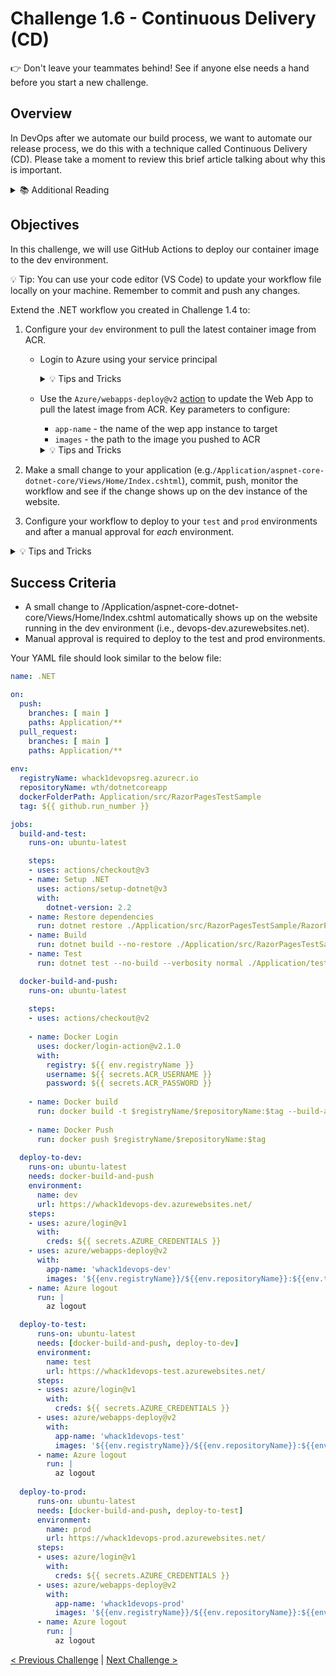 # Challenge 1.6 - Continuous Delivery (CD)

👉 Don't leave your teammates behind! See if anyone else needs a hand before you start a new challenge.

## Overview

In DevOps after we automate our build process, we want to automate our release process, we do this with a technique called Continuous Delivery (CD). Please take a moment to review this brief article talking about why this is important. 

  <details>
  <summary>📚 Additional Reading</summary>
  <ul>
  <li><a href="https://docs.microsoft.com/en-us/azure/devops/learn/what-is-continuous-delivery">What is Continuous Delivery?</a></li>
  </ul>
  </details>

## Objectives

In this challenge, we will use GitHub Actions to deploy our container image to the dev environment. 

💡 Tip: You can use your code editor (VS Code) to update your workflow file locally on your machine. Remember to commit and push any changes.

Extend the .NET workflow you created in Challenge 1.4 to:

1. Configure your `dev` environment to pull the latest container image from ACR. 
   - Login to Azure using your service principal
      <details>
      <summary>💡 Tips and Tricks</summary>
      <ul>
      <li>Search the GitHub Actions Marketplace for <code>Azure WebApp</code>. You can use the <a href="https://github.com/marketplace/actions/azure-webapp#sample-workflow-to-build-and-deploy-a-nodejs-app-to-containerized-webapp-using-publish-profile">GitHub Action for deploying to Azure Web App</a></li>
      <li>Save yourself some time here, remember that you logged into Azure with a Service Principal in your manual workflow</li>
      <li>No need to generate deployment credentials, these are provided by your coach.</li>
      </ul>
      </details>

   - Use the `Azure/webapps-deploy@v2` [action](https://github.com/Azure/webapps-deploy) to update the Web App to pull the latest image from ACR. Key parameters to configure:
      - `app-name` - the name of the wep app instance to target
      - `images` - the path to the image you pushed to ACR

      <details>
      <summary>💡 Tips and Tricks</summary>
      <ul>
      <li><a href="https://learn.microsoft.com/en-us/azure/app-service/deploy-container-github-action?tabs=service-principal#deploy-to-an-app-service-container">Deploy to an App Service container</a>
      </li>
      <li><a href="https://github.com/marketplace/actions/azure-webapp">GitHub Action for deploying to Azure Web App</a></li>
      </ul>
      </details>

2. Make a small change to your application  (e.g.`/Application/aspnet-core-dotnet-core/Views/Home/Index.cshtml`), commit, push, monitor the workflow and see if the change shows up on the dev instance of the website.

3. Configure your workflow to deploy to your `test` and `prod` environments and after a manual approval for *each* environment.

  <details>
  <summary>💡 Tips and Tricks</summary>
  <ul>
  <li>It might be time to configure some<a href="https://docs.github.com/en/actions/deployment/targeting-different-environments/using-environments-for-deployment#about-environments">environments</a>
  </li>
  </ul>
  </details>

## Success Criteria

* A small change to /Application/aspnet-core-dotnet-core/Views/Home/Index.cshtml automatically shows up on the website running in the dev environment (i.e., <prefix>devops-dev.azurewebsites.net).
 * Manual approval is required to deploy to the test and prod environments.


Your YAML file should look similar to the below file:

```yaml
name: .NET

on:
  push:
    branches: [ main ]
    paths: Application/**
  pull_request:
    branches: [ main ]
    paths: Application/**
    
env:
  registryName: whack1devopsreg.azurecr.io
  repositoryName: wth/dotnetcoreapp
  dockerFolderPath: Application/src/RazorPagesTestSample
  tag: ${{ github.run_number }}

jobs:
  build-and-test:
    runs-on: ubuntu-latest

    steps:
    - uses: actions/checkout@v3
    - name: Setup .NET
      uses: actions/setup-dotnet@v3
      with:
        dotnet-version: 2.2
    - name: Restore dependencies
      run: dotnet restore ./Application/src/RazorPagesTestSample/RazorPagesTestSample.csproj
    - name: Build
      run: dotnet build --no-restore ./Application/src/RazorPagesTestSample/RazorPagesTestSample.csproj
    - name: Test
      run: dotnet test --no-build --verbosity normal ./Application/tests/RazorPagesTestSample.Tests/RazorPagesTestSample.Tests.csproj

  docker-build-and-push:
    runs-on: ubuntu-latest
    
    steps:
    - uses: actions/checkout@v2
    
    - name: Docker Login
      uses: docker/login-action@v2.1.0
      with:
        registry: ${{ env.registryName }}
        username: ${{ secrets.ACR_USERNAME }}
        password: ${{ secrets.ACR_PASSWORD }}
        
    - name: Docker build
      run: docker build -t $registryName/$repositoryName:$tag --build-arg build_version=$tag $dockerFolderPath
    
    - name: Docker Push
      run: docker push $registryName/$repositoryName:$tag
      
  deploy-to-dev:
    runs-on: ubuntu-latest
    needs: docker-build-and-push
    environment:
      name: dev
      url: https://whack1devops-dev.azurewebsites.net/
    steps:
    - uses: azure/login@v1
      with:
        creds: ${{ secrets.AZURE_CREDENTIALS }}
    - uses: azure/webapps-deploy@v2
      with:
        app-name: 'whack1devops-dev'
        images: '${{env.registryName}}/${{env.repositoryName}}:${{env.tag}}'
    - name: Azure logout
      run: |
        az logout

  deploy-to-test:
      runs-on: ubuntu-latest
      needs: [docker-build-and-push, deploy-to-dev]
      environment:
        name: test
        url: https://whack1devops-test.azurewebsites.net/
      steps:
      - uses: azure/login@v1
        with:
          creds: ${{ secrets.AZURE_CREDENTIALS }}
      - uses: azure/webapps-deploy@v2
        with:
          app-name: 'whack1devops-test'
          images: '${{env.registryName}}/${{env.repositoryName}}:${{env.tag}}'
      - name: Azure logout
        run: |
          az logout
             
  deploy-to-prod:
      runs-on: ubuntu-latest
      needs: [docker-build-and-push, deploy-to-test]
      environment:
        name: prod
        url: https://whack1devops-prod.azurewebsites.net/
      steps:
      - uses: azure/login@v1
        with:
          creds: ${{ secrets.AZURE_CREDENTIALS }}
      - uses: azure/webapps-deploy@v2
        with:
          app-name: 'whack1devops-prod'
          images: '${{env.registryName}}/${{env.repositoryName}}:${{env.tag}}'
      - name: Azure logout
        run: |
          az logout
```

[< Previous Challenge](../1.5/readme.md) | [Next Challenge >](../1.7/readme.md)

